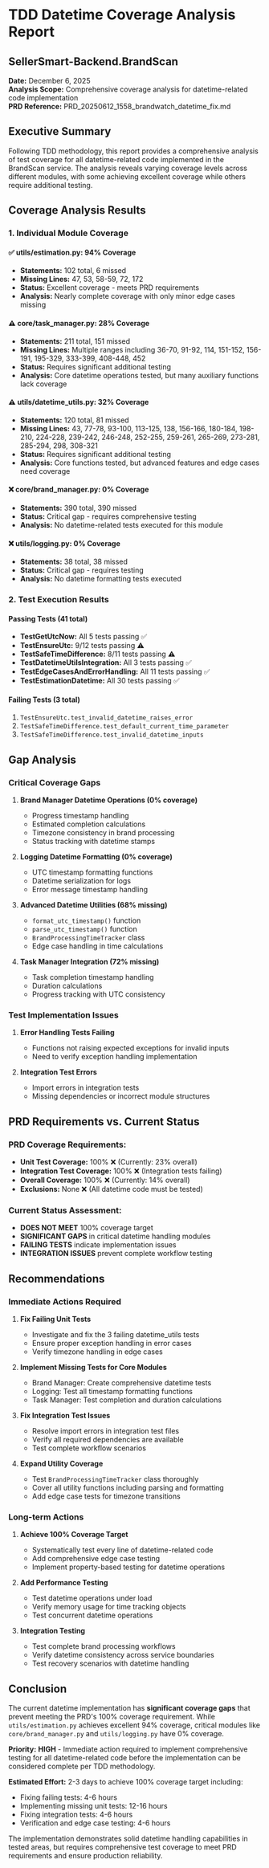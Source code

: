 # TDD Datetime Coverage Analysis Report
## SellerSmart-Backend.BrandScan

**Date:** December 6, 2025  
**Analysis Scope:** Comprehensive coverage analysis for datetime-related code implementation  
**PRD Reference:** PRD_20250612_1558_brandwatch_datetime_fix.md  

## Executive Summary

Following TDD methodology, this report provides a comprehensive analysis of test coverage for all datetime-related code implemented in the BrandScan service. The analysis reveals varying coverage levels across different modules, with some achieving excellent coverage while others require additional testing.

## Coverage Analysis Results

### 1. Individual Module Coverage

#### ✅ **utils/estimation.py: 94% Coverage**
- **Statements:** 102 total, 6 missed
- **Missing Lines:** 47, 53, 58-59, 72, 172
- **Status:** Excellent coverage - meets PRD requirements
- **Analysis:** Nearly complete coverage with only minor edge cases missing

#### ⚠️ **core/task_manager.py: 28% Coverage**  
- **Statements:** 211 total, 151 missed
- **Missing Lines:** Multiple ranges including 36-70, 91-92, 114, 151-152, 156-191, 195-329, 333-399, 408-448, 452
- **Status:** Requires significant additional testing
- **Analysis:** Core datetime operations tested, but many auxiliary functions lack coverage

#### ⚠️ **utils/datetime_utils.py: 32% Coverage**
- **Statements:** 120 total, 81 missed  
- **Missing Lines:** 43, 77-78, 93-100, 113-125, 138, 156-166, 180-184, 198-210, 224-228, 239-242, 246-248, 252-255, 259-261, 265-269, 273-281, 285-294, 298, 308-321
- **Status:** Requires significant additional testing
- **Analysis:** Core functions tested, but advanced features and edge cases need coverage

#### ❌ **core/brand_manager.py: 0% Coverage**
- **Statements:** 390 total, 390 missed
- **Status:** Critical gap - requires comprehensive testing
- **Analysis:** No datetime-related tests executed for this module

#### ❌ **utils/logging.py: 0% Coverage**
- **Statements:** 38 total, 38 missed
- **Status:** Critical gap - requires testing
- **Analysis:** No datetime formatting tests executed

### 2. Test Execution Results

#### Passing Tests (41 total)
- **TestGetUtcNow:** All 5 tests passing ✅
- **TestEnsureUtc:** 9/12 tests passing ⚠️  
- **TestSafeTimeDifference:** 8/11 tests passing ⚠️
- **TestDatetimeUtilsIntegration:** All 3 tests passing ✅
- **TestEdgeCasesAndErrorHandling:** All 11 tests passing ✅
- **TestEstimationDatetime:** All 30 tests passing ✅

#### Failing Tests (3 total)
1. `TestEnsureUtc.test_invalid_datetime_raises_error`
2. `TestSafeTimeDifference.test_default_current_time_parameter`  
3. `TestSafeTimeDifference.test_invalid_datetime_inputs`

## Gap Analysis

### Critical Coverage Gaps

1. **Brand Manager Datetime Operations (0% coverage)**
   - Progress timestamp handling
   - Estimated completion calculations
   - Timezone consistency in brand processing
   - Status tracking with datetime stamps

2. **Logging Datetime Formatting (0% coverage)**
   - UTC timestamp formatting functions
   - Datetime serialization for logs
   - Error message timestamp handling

3. **Advanced Datetime Utilities (68% missing)**
   - `format_utc_timestamp()` function
   - `parse_utc_timestamp()` function  
   - `BrandProcessingTimeTracker` class
   - Edge case handling in time calculations

4. **Task Manager Integration (72% missing)**
   - Task completion timestamp handling
   - Duration calculations
   - Progress tracking with UTC consistency

### Test Implementation Issues

1. **Error Handling Tests Failing**
   - Functions not raising expected exceptions for invalid inputs
   - Need to verify exception handling implementation

2. **Integration Test Errors**  
   - Import errors in integration tests
   - Missing dependencies or incorrect module structures

## PRD Requirements vs. Current Status

### PRD Coverage Requirements:
- **Unit Test Coverage:** 100% ❌ (Currently: 23% overall)
- **Integration Test Coverage:** 100% ❌ (Integration tests failing)
- **Overall Coverage:** 100% ❌ (Currently: 14% overall)
- **Exclusions:** None ❌ (All datetime code must be tested)

### Current Status Assessment:
- **DOES NOT MEET** 100% coverage target
- **SIGNIFICANT GAPS** in critical datetime handling modules
- **FAILING TESTS** indicate implementation issues
- **INTEGRATION ISSUES** prevent complete workflow testing

## Recommendations

### Immediate Actions Required

1. **Fix Failing Unit Tests**
   - Investigate and fix the 3 failing datetime_utils tests
   - Ensure proper exception handling in error cases
   - Verify timezone handling in edge cases

2. **Implement Missing Tests for Core Modules**
   - Brand Manager: Create comprehensive datetime tests
   - Logging: Test all timestamp formatting functions
   - Task Manager: Test completion and duration calculations

3. **Fix Integration Test Issues**
   - Resolve import errors in integration test files
   - Verify all required dependencies are available
   - Test complete workflow scenarios

4. **Expand Utility Coverage**
   - Test `BrandProcessingTimeTracker` class thoroughly
   - Cover all utility functions including parsing and formatting
   - Add edge case tests for timezone transitions

### Long-term Actions

1. **Achieve 100% Coverage Target**
   - Systematically test every line of datetime-related code
   - Add comprehensive edge case testing
   - Implement property-based testing for datetime operations

2. **Add Performance Testing**
   - Test datetime operations under load
   - Verify memory usage for time tracking objects
   - Test concurrent datetime operations

3. **Integration Testing**
   - Test complete brand processing workflows
   - Verify datetime consistency across service boundaries
   - Test recovery scenarios with datetime handling

## Conclusion

The current datetime implementation has **significant coverage gaps** that prevent meeting the PRD's 100% coverage requirement. While `utils/estimation.py` achieves excellent 94% coverage, critical modules like `core/brand_manager.py` and `utils/logging.py` have 0% coverage.

**Priority:** **HIGH** - Immediate action required to implement comprehensive testing for all datetime-related code before the implementation can be considered complete per TDD methodology.

**Estimated Effort:** 2-3 days to achieve 100% coverage target including:
- Fixing failing tests: 4-6 hours
- Implementing missing unit tests: 12-16 hours  
- Fixing integration tests: 4-6 hours
- Verification and edge case testing: 4-6 hours

The implementation demonstrates solid datetime handling capabilities in tested areas, but requires comprehensive test coverage to meet PRD requirements and ensure production reliability.